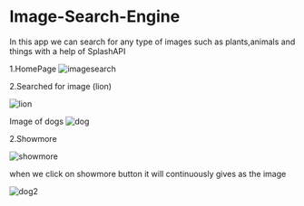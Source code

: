 # Image-Search-Engine
In this app we can search for any type of images such as plants,animals and things with a help of SplashAPI

1.HomePage
![imagesearch](https://github.com/maha-moni123/ImageSearchEngine/assets/135324405/0966e179-dd54-4831-8dce-4ef3c0497cdf)

2.Searched for image (lion)

![lion](https://github.com/maha-moni123/ImageSearchEngine/assets/135324405/5e01dcaa-3b1e-4d72-935e-1ea9fd305521)

 Image of dogs
![dog](https://github.com/maha-moni123/ImageSearchEngine/assets/135324405/a51f2456-bb49-4582-a03f-00aefe0a8868)

2.Showmore 

![showmore](https://github.com/maha-moni123/ImageSearchEngine/assets/135324405/7fe3d1f4-64e6-413f-aa8d-fcc369d057c9)

when we click on showmore button it will continuously gives as the image

![dog2](https://github.com/maha-moni123/ImageSearchEngine/assets/135324405/b823f810-c3c5-4518-89de-b7e0fc5f478b)




